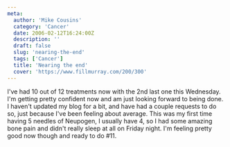 ```yaml
---
meta:
  author: 'Mike Cousins'
  category: 'Cancer'
  date: 2006-02-12T16:24:00Z
  description: ''
  draft: false
  slug: 'nearing-the-end'
  tags: ['Cancer']
  title: 'Nearing the end'
  cover: 'https://www.fillmurray.com/200/300'
---
```


I've had 10 out of 12 treatments now with the 2nd last one this Wednesday. I'm
getting pretty confident now and am just looking forward to being done. I
haven't updated my blog for a bit, and have had a couple requests to do so, just
because I've been feeling about average. This was my first time having 5 needles
of Neupogen, I usually have 4, so I had some amazing bone pain and didn't really
sleep at all on Friday night. I'm feeling pretty good now though and ready to do
#11.
